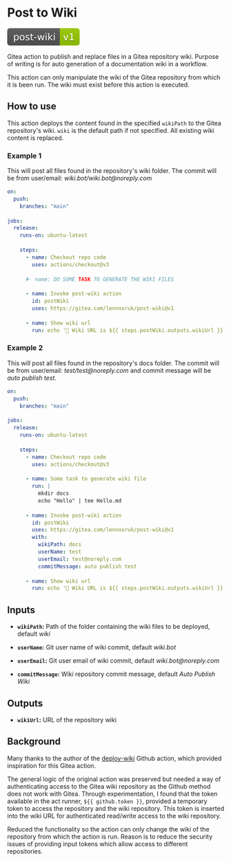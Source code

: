 # Post to Wiki

![version](version.svg)

Gitea action to publish and replace files in a Gitea repository wiki. Purpose of writing is for auto generation of a documentation wiki in a workflow.

This action can only manipulate the wiki of the Gitea repository from which it is been run. The wiki must exist before this action is executed.

## How to use

This action deploys the content found in the specified `wikiPath` to the Gitea repository's wiki. `wiki` is the default path if not specified. All existing wiki content is replaced.

### Example 1

This will post all files found in the repository's wiki folder. The commit will be from user/email: _wiki.bot/wiki.bot@noreply.com_

```yaml
on:
  push:
    branches: "main"

jobs:
  release:
    runs-on: ubuntu-latest

    steps:
      - name: Checkout repo code
        uses: actions/checkout@v3

      #- name: DO SOME TASK TO GENERATE THE WIKI FILES

      - name: Invoke post-wiki action
        id: postWiki
        uses: https://gitea.com/lennoxruk/post-wiki@v1

      - name: Show wiki url
        run: echo '🍏 Wiki URL is ${{ steps.postWiki.outputs.wikiUrl }}'
```

### Example 2

This will post all files found in the repository's docs folder. The commit will be from user/email: _test/test@noreply.com_ and commit message will be _auto publish test_.

```yaml
on:
  push:
    branches: "main"

jobs:
  release:
    runs-on: ubuntu-latest

    steps:
      - name: Checkout repo code
        uses: actions/checkout@v3

      - name: Some task to generate wiki file
        run: |
          mkdir docs
          echo "Hello" | tee Hello.md

      - name: Invoke post-wiki action
        id: postWiki
        uses: https://gitea.com/lennoxruk/post-wiki@v1
        with:
          wikiPath: docs
          userName: test
          userEmail: test@noreply.com
          commitMessage: auto publish test

      - name: Show wiki url
        run: echo '🍏 Wiki URL is ${{ steps.postWiki.outputs.wikiUrl }}'
```

## Inputs

- **`wikiPath`:** Path of the folder containing the wiki files to be deployed, default _wiki_

- **`userName`:** Git user name of wiki commit, default _wiki.bot_

- **`userEmail`:** Git user email of wiki commit, default _wiki.bot@noreply.com_

- **`commitMessage`:** Wiki repository commit message, default _Auto Publish Wiki_

## Outputs

- **`wikiUrl`:** URL of the repository wiki

## Background

Many thanks to the author of the [deploy-wiki](https://github.com/actions4gh/deploy-wiki) Github action, which provided inspiration for this Gitea action.

The general logic of the original action was preserved but needed a way of authenticating access to the Gitea wiki repository as the Github method does not work with Gitea. Through experimentation, I found that the token available in the act runner, `${{ github.token }}`, provided a temporary token to access the repository and the wiki repository. This token is inserted into the wiki URL for authenticated read/write access to the wiki repository.

Reduced the functionality so the action can only change the wiki of the repository from which the action is run. Reason is to reduce the security issues of providing input tokens which allow access to different repositories.
